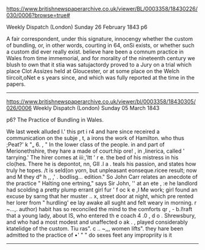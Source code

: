 


https://www.britishnewspaperarchive.co.uk/viewer/BL/0003358/18430226/030/0006?browse=true#

Weekly Dispatch (London)
Sunday 26 February 1843
p6

A fair correspondent, under this signature, innocengy whether the custom of bundling, or, in other words, courting in 64, onSi exists, or whether such a custom did ever really exist. believe hare been a comnum practice in Wales from time immemorial, and for morality of the nineteenth century we blush to own that it stia was satujactordy proved to a Jury on a trial which place Clot Assizes held at Gloucester, or at some place on the Welch tiircoit,oNet e s years since, and which was fully reported at the time in the papers. 

---

https://www.britishnewspaperarchive.co.uk/viewer/bl/0003358/18430305/026/0006
Weekly Dispatch (London)
Sunday 05 March 1843

p6?
The Practice of Bundling in Wales.

We last week alluded I.' this prt i r4 and hare since receired a communication on the subje , t, a irons the work of Hamilton. who thus ;Peat?' k "„ 6. , " In the lower class of the people. in and part of Merionethshire, they hare a made of court:hip ore! , in ,linerica, called ' tarrying.' The hirer comes at iii:,'ltt ' r e. the bed of his mistress in his clo(hes. There he is depontot, nn, GII .l a . teals his passion, and states how truly he topes. /t is seld(on yorn, but unpleasant eonseque.ricee result; now and M they d° h ,, ,' . bodlisg... edition." So John Carr relates an anecdote of the practice " Halting one ertning," says Sir John, '' at an ete , :e he landlord had scolding a pretty plump errant girl fur ' f oc k e ,l Me work; girl found an excuse by sarng that her muster .. x, street door at night, which pre rented her lorer from " hurdling' ee lay awake all sught and felt weary in morning. r ~...,. author) habit has so reconciled the mind to the comforts qr , - b.l!raft that a young lady, about IS, who entered th e coach 4 .0 , d o . Shrewsbury, and who had a most modest and unaffected o ak . , played considerably ktatelidge of the custom. Tiu ras". c .. ~,,, women lifts". they hare been admitted to the practice of •' " " do sexes feet any impropriity is it

---


